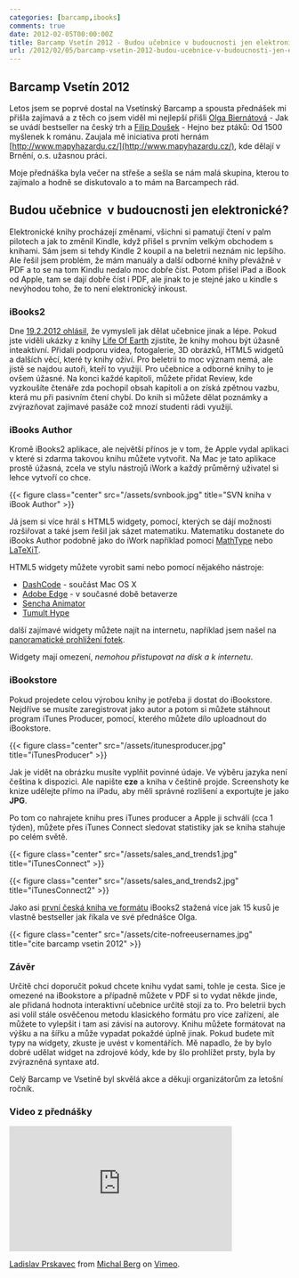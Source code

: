 ```yaml
---
categories: [barcamp,ibooks]
comments: true
date: 2012-02-05T00:00:00Z
title: Barcamp Vsetín 2012 - Budou učebnice v budoucnosti jen elektronické?
url: /2012/02/05/barcamp-vsetin-2012-budou-ucebnice-v-budoucnosti-jen-elektronicke/
---
```


## Barcamp Vsetín 2012

Letos jsem se poprvé dostal na Vsetínský Barcamp a spousta přednášek mi přišla zajímavá a z těch co jsem viděl mi nejlepší přišli [Olga Biernátová](https://twitter.com/nofreeusernames) - Jak se uvádí bestseller na český trh a [Filip Doušek](https://twitter.com/fdousek) - Hejno bez ptáků: Od 1500 myšlenek k románu. Zaujala mě iniciativa proti hernám [http://www.mapyhazardu.cz/](http://www.mapyhazardu.cz/), kde dělají v Brnění, o.s. užasnou práci.

Moje přednáška byla večer na střeše a sešla se nám malá skupina, kterou to zajímalo a hodně se diskutovalo a to mám na Barcampech rád.

<!--more-->

## Budou učebnice  v budoucnosti jen elektronické?

Elektronické knihy procházejí změnami, všichni si pamatují čtení v palm pilotech a jak to změnil Kindle, když přišel s prvním velkým obchodem s knihami. Sám jsem si tehdy Kindle 2 koupil a na beletrii neznám nic lepšího. Ale řešil jsem problém, že mám manuály a další odborné knihy převážně v PDF a to se na tom Kindlu nedalo moc dobře číst. Potom přišel iPad a iBook od Apple, tam se dají dobře číst i PDF, ale jinak to je stejné jako u kindle s nevýhodou toho, že to není elektronický inkoust.

### iBooks2

Dne [19.2.2012 ohlásil](http://www.apple.com/pr/library/2012/01/19Apple-Reinvents-Textbooks-with-iBooks-2-for-iPad.html), že vymysleli jak dělat učebnice jinak a lépe. Pokud jste viděli ukázky z knihy [Life Of Earth](http://itunes.apple.com/us/book/e.o.-wilsons-life-on-earth/id490270998?mt=13) zjistíte, že knihy mohou být úžasně inteaktivní. Přidali podporu videa, fotogalerie, 3D obrázků, HTML5 widgetů a dalších věcí, které ty knihy oživí. Pro beletrii to moc význam nemá, ale jistě se najdou autoři, kteří to využijí. Pro učebnice a odborné knihy to je ovšem úžasné. Na konci každé kapitoli, můžete přidat Review, kde vyzkoušíte čtenáře zda pochopil obsah kapitoli a on získá zpětnou vazbu, která mu při pasivním čtení chybí. Do knih si můžete dělat poznámky a zvýrazňovat zajímavé pasáže což mnozí studenti rádi využijí.

### iBooks Author

Kromě iBooks2 aplikace, ale největší přínos je v tom, že Apple vydal aplikaci v které si zdarma takovou knihu můžete vytvořit. Na Mac je tato aplikace prostě úžasná, zcela ve stylu nástrojů iWork a každý průměrný uživatel si lehce vytvoří co chce.

{{< figure class="center" src="/assets/svnbook.jpg" title="SVN kniha v iBook Author" >}}

Já jsem si více hrál s HTML5 widgety, pomocí, kterých se dájí možnosti rozšiřovat a také jsem řešil jak sázet matematiku. Matematiku dostanete do iBooks Author podobně jako do iWork například pomocí [MathType](http://www.dessci.com/en/products/MathType_Mac/) nebo [LaTeXiT](http://www.chachatelier.fr/latexit/).

HTML5 widgety můžete vyrobit sami nebo pomocí nějakého nástroje:

* [DashCode](https://developer.apple.com/library/mac/#documentation/AppleApplications/Conceptual/Dashcode_UserGuide/Contents/Resources/en.lproj/Introduction/Introduction.html) - součást Mac OS X
* [Adobe Edge](http://labs.adobe.com/technologies/edge/) - v současné době betaverze
* [Sencha Animator](http://www.sencha.com/products/animator)
* [Tumult Hype](http://tumultco.com/hype/)

další zajímavé widgety můžete najít na internetu, například jsem našel na [panoramatické prohlížení fotek](http://www.panophoto.org/forums/viewtopic.php?f=64&t=10417&p=158330#p158423).

Widgety mají omezení, *nemohou přistupovat na disk a k internetu*.

### iBookstore

Pokud projedete celou výrobou knihy je potřeba ji dostat do iBookstore. Nejdříve se musíte zaregistrovat jako autor a potom si můžete stáhnout program iTunes Producer, pomocí, kterého můžete dílo uploadnout do iBookstore.

{{< figure class="center" src="/assets/itunesproducer.jpg" title="iTunesProducer" >}}

Jak je vidět na obrázku musíte vyplňit povinné údaje. Ve výběru jazyka není čeština k dispozici. Ale napište **cze** a kniha v češtině projde. Screenshoty ke knize udělejte přímo na iPadu, aby měli správné rozlišení a exportujte je jako **JPG**.

Po tom co nahrajete knihu pres iTunes producer a Apple ji schválí (cca 1 týden), můžete přes iTunes Connect sledovat statistiky jak se kniha stahuje po celém světě.

{{< figure class="center" src="/assets/sales_and_trends1.jpg" title="iTunesConnect" >}}

{{< figure class="center" src="/assets/sales_and_trends2.jpg" title="iTunesConnect2" >}}

Jako asi [první česká kniha ve formátu](http://itunes.apple.com/cz/book/subversion/id498008712?mt=11) iBooks2 stažená více jak 15 kusů je vlastně bestseller jak říkala ve své přednášce Olga.

{{< figure class="center" src="/assets/cite-nofreeusernames.jpg" title="cite barcamp vsetin 2012" >}}

### Závěr

Určitě chci doporučit pokud chcete knihu vydat sami, tohle je cesta. Sice je omezené na iBookstore a případně můžete v PDF si to vydat někde jinde, ale přidaná hodnota interaktivní učebnice určitě stojí za to. Pro beletrii bych asi volil stále osvěčenou metodu klasického formátu pro více zařízení, ale můžete to vylepšit i tam asi závisí na autorovy. Knihu můžete formátovat na výšku a na šířku a může vypadat pokaždé úplně jinak. Pokud budete mít typy na widgety, zkuste je uvést v komentářích. Mě napadlo, že by bylo dobré udělat widget na zdrojové kódy, kde by šlo prohlížet prsty, byla by zvýrazněná syntaxe atd.

Celý Barcamp ve Vsetíně byl skvělá akce a děkuji organizátorům za letošní ročník.

### Video z přednášky

<iframe src="http://player.vimeo.com/video/36430257?title=0&amp;byline=0&amp;portrait=0" width="400" height="225" frameborder="0" webkitAllowFullScreen mozallowfullscreen allowFullScreen></iframe><p><a href="http://vimeo.com/36430257">Ladislav Prskavec</a> from <a href="http://vimeo.com/user3006694">Michal Berg</a> on <a href="http://vimeo.com">Vimeo</a>.</p>









